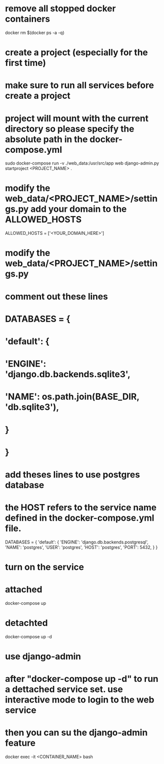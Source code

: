 # remove all stopped docker containers
docker rm $(docker ps -a -q)

# create a project (especially for the first time)
# make sure to run all services before create a project
# project will mount with the current directory so please specify the absolute path in the docker-compose.yml
sudo docker-compose run -v ./web_data:/usr/src/app web django-admin.py startproject <PROJECT_NAME> .

# modify the web_data/<PROJECT_NAME>/settings.py add your domain to the ALLOWED_HOSTS

ALLOWED_HOSTS = ['<YOUR_DOMAIN_HERE>']

# modify the web_data/<PROJECT_NAME>/settings.py
# comment out these lines
# DATABASES = {
#     'default': {
#         'ENGINE': 'django.db.backends.sqlite3',
#         'NAME': os.path.join(BASE_DIR, 'db.sqlite3'),
#     }
# }

# add theses lines to use postgres database
# the HOST refers to the service name defined in the docker-compose.yml file.
DATABASES = {
    'default': {
        'ENGINE': 'django.db.backends.postgresql',
        'NAME': 'postgres',
        'USER': 'postgres',
        'HOST': 'postgres',
        'PORT': 5432,
    }
}

# turn on the service
# attached
docker-compose up
# detachted
docker-compose up -d

# use django-admin
# after "docker-compose up -d" to run a dettached service set. use interactive mode to login to the web service
# then you can su the django-admin feature
docker exec -it <CONTAINER_NAME> bash 
